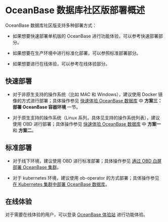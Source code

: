 # OceanBase 数据库社区版部署概述

OceanBase 数据库社区版支持多种部署方式：

* 如果想要快速部署单机版的 OceanBase 进行功能体验，可以参考快速部署部分。

* 如果想要在生产环境中进行标准化部署，可以参照标准部署部分。

* 如果想要进行在线体验，可以参考在线体验部分。

## 快速部署

* 对于非原生支持的操作系统（比如 MAC 和 Windows），建议使用 Docker 镜像的方式进行部署；具体操作参见 [快速体验 OceanBase 数据库](../../200.quickstart/100.quickly-experience-oceanbase-for-community.md) 中 **方案三：部署 OceanBase 容器环境** 一节。

* 对于原生支持的操作系统（Linux 系列，具体见支持的操作系统列表），建议使用 OBD 进行部署；具体操作参见 [快速体验 OceanBase 数据库](../../200.quickstart/100.quickly-experience-oceanbase-for-community.md) 中 **方案一** 和 **方案二**。

## 标准部署

* 对于线下环境，建议使用 OBD 进行标准部署；具体操作参见 [通过 OBD 白屏部署 OceanBase 集群](200.local-deployment/400.deploy-by-ui/100.deploy-by-obd.md)。

* 对于 kubernetes 环境，建议使用 ob-operator 的方式部署；具体操作参见 [在 Kubernetes 集群中部署 OceanBase 数据库](../500.deploy-oceanbase-database-community-edition/300.deploy-in-the-k8s-cluster.md)。

## 在线体验

对于需要在线体验的用户，可以登录 [OceanBase 体验站](https://play.oceanbase.com/#/odc/connections) 进行功能体验。
